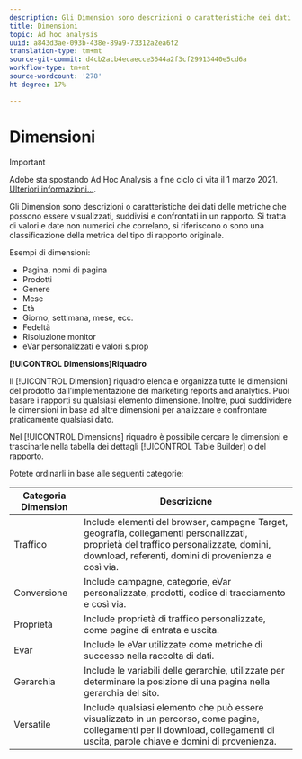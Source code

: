 ```yaml
---
description: Gli Dimension sono descrizioni o caratteristiche dei dati delle metriche che possono essere visualizzati, suddivisi e confrontati in un rapporto. Si tratta di valori e date non numerici che correlano, si riferiscono o sono una classificazione della metrica del tipo di rapporto originale.
title: Dimensioni
topic: Ad hoc analysis
uuid: a843d3ae-093b-438e-89a9-73312a2ea6f2
translation-type: tm+mt
source-git-commit: d4cb2acb4ecaecce3644a2f3cf29913440e5cd6a
workflow-type: tm+mt
source-wordcount: '278'
ht-degree: 17%

---
```



# Dimensioni

>[!IMPORTANT]
>
> Adobe sta spostando  Ad Hoc Analysis a fine ciclo di vita il 1 marzo 2021. [Ulteriori informazioni...](https://adobe.ly/discoverworkspace).

Gli Dimension sono descrizioni o caratteristiche dei dati delle metriche che possono essere visualizzati, suddivisi e confrontati in un rapporto. Si tratta di valori e date non numerici che correlano, si riferiscono o sono una classificazione della metrica del tipo di rapporto originale.

Esempi di dimensioni:

* Pagina, nomi di pagina
* Prodotti
* Genere
* Mese
* Età
* Giorno, settimana, mese, ecc.
* Fedeltà
* Risoluzione monitor
* eVar personalizzati e valori s.prop

**[!UICONTROL Dimensions]Riquadro**

Il [!UICONTROL Dimension] riquadro elenca e organizza tutte le dimensioni del prodotto dall’implementazione dei marketing reports and analytics. Puoi basare i rapporti su qualsiasi elemento dimensione. Inoltre, puoi suddividere le dimensioni in base ad altre dimensioni per analizzare e confrontare praticamente qualsiasi dato.

Nel [!UICONTROL Dimensions] riquadro è possibile cercare le dimensioni e trascinarle nella tabella dei dettagli [!UICONTROL Table Builder] o del rapporto.

Potete ordinarli in base alle seguenti categorie:

| Categoria Dimension | Descrizione |
|--- |--- |
| Traffico | Include elementi del browser, campagne Target, geografia, collegamenti personalizzati, proprietà del traffico personalizzate, domini, download, referenti, domini di provenienza e così via. |
| Conversione | Include campagne, categorie, eVar personalizzate, prodotti, codice di tracciamento e così via. |
| Proprietà | Include proprietà di traffico personalizzate, come pagine di entrata e uscita. |
| Evar | Include le eVar utilizzate come metriche di successo nella raccolta di dati. |
| Gerarchia | Include le variabili delle gerarchie, utilizzate per determinare la posizione di una pagina nella gerarchia del sito. |
| Versatile | Include qualsiasi elemento che può essere visualizzato in un percorso, come pagine, collegamenti per il download, collegamenti di uscita, parole chiave e domini di provenienza. |
